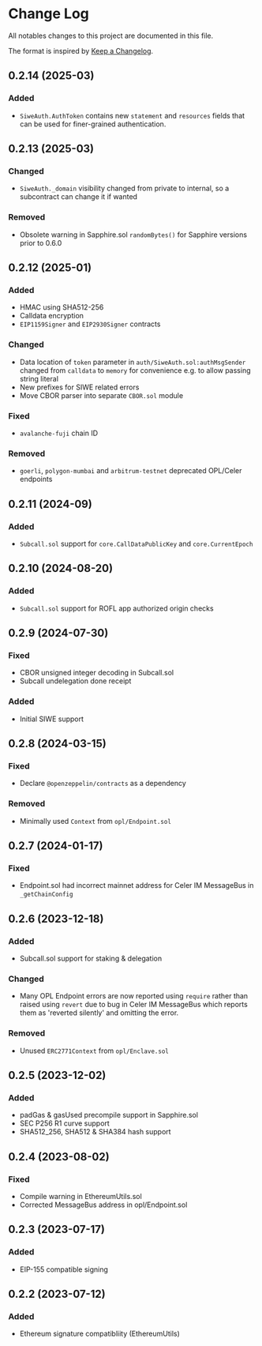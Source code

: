 # Change Log

All notables changes to this project are documented in this file.

The format is inspired by [Keep a Changelog].

[Keep a Changelog]: https://keepachangelog.com/en/1.0.0/

## 0.2.14 (2025-03)

### Added

* `SiweAuth.AuthToken` contains new `statement` and `resources` fields that can
  be used for finer-grained authentication.

## 0.2.13 (2025-03)

### Changed

* `SiweAuth._domain` visibility changed from private to internal, so a
  subcontract can change it if wanted

### Removed

* Obsolete warning in Sapphire.sol `randomBytes()` for Sapphire versions prior
  to 0.6.0

## 0.2.12 (2025-01)

### Added

* HMAC using SHA512-256
* Calldata encryption
* `EIP1159Signer` and `EIP2930Signer` contracts

### Changed

* Data location of `token` parameter in `auth/SiweAuth.sol:authMsgSender`
  changed from `calldata` to `memory` for convenience e.g. to allow passing
  string literal
* New prefixes for SIWE related errors
* Move CBOR parser into separate `CBOR.sol` module

### Fixed

* `avalanche-fuji` chain ID

### Removed

* `goerli`, `polygon-mumbai` and `arbitrum-testnet` deprecated OPL/Celer
  endpoints

## 0.2.11 (2024-09)

### Added

 * `Subcall.sol` support for `core.CallDataPublicKey` and `core.CurrentEpoch`

## 0.2.10 (2024-08-20)

### Added

 * `Subcall.sol` support for ROFL app authorized origin checks

## 0.2.9 (2024-07-30)

### Fixed

 * CBOR unsigned integer decoding in Subcall.sol
 * Subcall undelegation done receipt

### Added

 * Initial SIWE support

## 0.2.8 (2024-03-15)

### Fixed

 * Declare `@openzeppelin/contracts` as a dependency

### Removed

 - Minimally used `Context` from `opl/Endpoint.sol`

## 0.2.7 (2024-01-17)

### Fixed

 * Endpoint.sol had incorrect mainnet address for Celer IM MessageBus in `_getChainConfig`

## 0.2.6 (2023-12-18)

### Added

 - Subcall.sol support for staking & delegation

### Changed

 - Many OPL Endpoint errors are now reported using `require` rather than raised using `revert` due to bug in Celer IM MessageBus which reports them as 'reverted silently' and omitting the error.

### Removed

 - Unused `ERC2771Context` from `opl/Enclave.sol`

## 0.2.5 (2023-12-02)

### Added

 * padGas & gasUsed precompile support in Sapphire.sol
 * SEC P256 R1 curve support
 * SHA512_256, SHA512 & SHA384 hash support

## 0.2.4 (2023-08-02)

### Fixed

 * Compile warning in EthereumUtils.sol
 * Corrected MessageBus address in opl/Endpoint.sol

## 0.2.3 (2023-07-17)

### Added

 * EIP-155 compatible signing

## 0.2.2 (2023-07-12)

### Added

 * Ethereum signature compatibliity (EthereumUtils)
